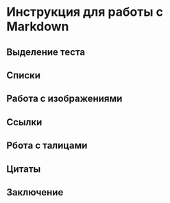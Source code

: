 # Инструкция для работы с Markdown
## Выделение теста
## Списки
## Работа с изображениями
## Ссылки
## Рбота с талицами
## Цитаты
## Заключение
